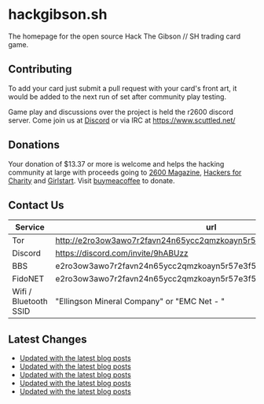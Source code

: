 # hackgibson.sh
The homepage for the open source Hack The Gibson // SH trading card game.


## Contributing

To add your card just submit a pull request with your card's front art, it would be added to the next run of set after community play testing.

Game play and discussions over the project is held the r2600 discord server. Come join us at [Discord](https://discord.com/invite/9hABUzz) or via IRC at https://www.scuttled.net/


## Donations

Your donation of $13.37 or more is welcome and helps the hacking community at large with proceeds going to [2600 Magazine](https://2600.com/), [Hackers for Charity](https://hackersforcharity.org) and [Girlstart](https://girlstart.org).  Visit [buymeacoffee](https://www.buymeacoffee.com/hackgibson.sh) to donate.


## Contact Us

Service | url
-|-
Tor | http://e2ro3ow3awo7r2favn24n65ycc2qmzkoayn5r57e3f56nvjwdcgg32ad.onion
Discord | https://discord.com/invite/9hABUzz
BBS | e2ro3ow3awo7r2favn24n65ycc2qmzkoayn5r57e3f56nvjwdcgg32ad.onion:23
FidoNET | e2ro3ow3awo7r2favn24n65ycc2qmzkoayn5r57e3f56nvjwdcgg32ad.onion:24554
Wifi / Bluetooth SSID | "Ellingson Mineral Company" or "EMC Net - <fidonet address>"

## Latest Changes
<!-- BLOG-POST-LIST:START -->
- [Updated with the latest blog posts](https://github.com/DFW2600/hackgibson.sh/commit/911061778889983074d589567b09a9203698172b)
- [Updated with the latest blog posts](https://github.com/DFW2600/hackgibson.sh/commit/14f54a5c1a072de3ac6264d3f0334584c59609fe)
- [Updated with the latest blog posts](https://github.com/DFW2600/hackgibson.sh/commit/d1f909ba2ab8067873f28e65b9b01e029a1ddbdd)
- [Updated with the latest blog posts](https://github.com/DFW2600/hackgibson.sh/commit/0a7bf5f32cc98c4f0109d39b1ee5d876533018a1)
- [Updated with the latest blog posts](https://github.com/DFW2600/hackgibson.sh/commit/ea154a8b48b2e242b96d06584b7bbc9ac9a7e089)
<!-- BLOG-POST-LIST:END -->
